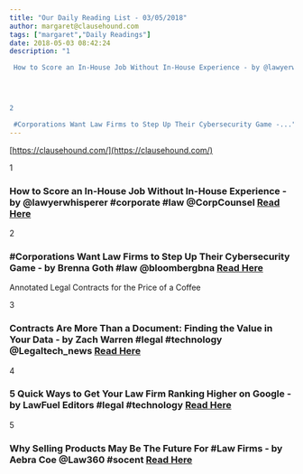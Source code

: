 ```yaml
---
title: "Our Daily Reading List - 03/05/2018"
author: margaret@clausehound.com
tags: ["margaret","Daily Readings"]
date: 2018-05-03 08:42:24
description: "1

 How to Score an In-House Job Without In-House Experience - by @lawyerwhisperer #corporate #law @CorpCounsel Read Here

 


2

 #Corporations Want Law Firms to Step Up Their Cybersecurity Game -..."
---
```


[https://clausehound.com/](https://clausehound.com/)

1

###  How to Score an In-House Job Without In-House Experience - by @lawyerwhisperer #corporate #law @CorpCounsel [Read Here](https://www.law.com/corpcounsel/2018/04/27/how-to-score-an-in-house-job-without-in-house-experience/)

 

2

###  #Corporations Want Law Firms to Step Up Their Cybersecurity Game - by Brenna Goth #law @bloombergbna [Read Here](https://www.bna.com/corporations-law-firms-n57982091483/)

Annotated Legal Contracts
for the Price of a Coffee

3

###  Contracts Are More Than a Document: Finding the Value in Your Data - by Zach Warren #legal #technology @Legaltech_news [Read Here](https://www.law.com/legaltechnews/2018/04/23/contracts-are-more-than-a-document-finding-the-value-in-your-data/)

 

4

###  5 Quick Ways to Get Your Law Firm Ranking Higher on Google - by LawFuel Editors #legal #technology [Read Here](http://www.lawfuel.com/blog/5-quick-ways-to-get-your-law-firm-ranking-higher-on-google/)

 

5

###  Why Selling Products May Be The Future For #Law Firms - by Aebra Coe @Law360 #socent  [Read Here](https://www.law360.com/articles/1024999/why-selling-products-may-be-the-future-for-law-firms)

 